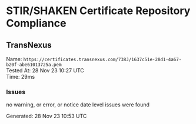 # STIR/SHAKEN Certificate Repository Compliance

## TransNexus

Name: `https://certificates.transnexus.com/738J/1637c51e-28d1-4a67-b20f-abe61013725a.pem`\
Tested At: 28 Nov 23 10:27 UTC\
Time: 29ms

### Issues

no warning, or error, or notice date level issues were found

Generated: 28 Nov 23 10:53 UTC